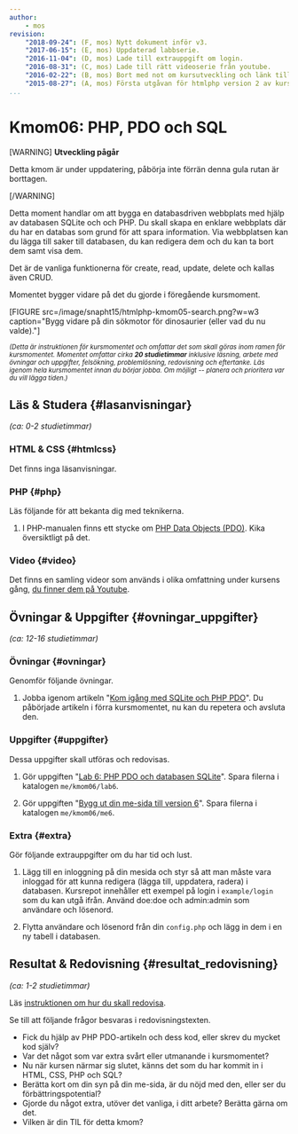 ```yaml
---
author:
    - mos
revision:
    "2018-09-24": (F, mos) Nytt dokument inför v3.
    "2017-06-15": (E, mos) Uppdaterad labbserie.
    "2016-11-04": (D, mos) Lade till extrauppgift om login.
    "2016-08-31": (C, mos) Lade till rätt videoserie från youtube.
    "2016-02-22": (B, mos) Bort med not om kursutveckling och länk till version 1.
    "2015-08-27": (A, mos) Första utgåvan för htmlphp version 2 av kursen.
...
```

Kmom06: PHP, PDO och SQL
==================================

[WARNING]
**Utveckling pågår**

Detta kmom är under uppdatering, påbörja inte förrän denna gula rutan är borttagen.

[/WARNING]

Detta moment handlar om att bygga en databasdriven webbplats med hjälp av databasen SQLite och och PHP. Du skall skapa en enklare webbplats där du har en databas som grund för att spara information. Via webbplatsen kan du lägga till saker till databasen, du kan redigera dem och du kan ta bort dem samt visa dem.

Det är de vanliga funktionerna för create, read, update, delete och kallas även CRUD.

Momentet bygger vidare på det du gjorde i föregående kursmoment.


<!--more-->

[FIGURE src=/image/snapht15/htmlphp-kmom05-search.png?w=w3 caption="Bygg vidare på din sökmotor för dinosaurier (eller vad du nu valde)."]

<small><i>(Detta är instruktionen för kursmomentet och omfattar det som skall göras inom ramen för kursmomentet. Momentet omfattar cirka **20 studietimmar** inklusive läsning, arbete med övningar och uppgifter, felsökning, problemlösning, redovisning och eftertanke. Läs igenom hela kursmomentet innan du börjar jobba. Om möjligt -- planera och prioritera var du vill lägga tiden.)</i></small>



Läs & Studera  {#lasanvisningar}
---------------------------------

*(ca: 0-2 studietimmar)*


### HTML & CSS {#htmlcss}

Det finns inga läsanvisningar.



### PHP {#php}

Läs följande för att bekanta dig med teknikerna.

1. I PHP-manualen finns ett stycke om [PHP Data Objects (PDO)](http://php.net/manual/en/intro.pdo.php). Kika översiktligt på det.



### Video  {#video}

Det finns en samling videor som används i olika omfattning under kursens gång, [du finner dem på Youtube](https://www.youtube.com/channel/UCxX3bcidovf5MDLeXMcbDyg/playlists?view=50&shelf_id=9&sort=dd).



Övningar & Uppgifter  {#ovningar_uppgifter}
-------------------------------------------

*(ca: 12-16 studietimmar)*



### Övningar {#ovningar}

Genomför följande övningar.

1. Jobba igenom artikeln "[Kom igång med SQLite och PHP PDO](kunskap/kom-igang-med-sqlite-och-php-pdo)". Du påbörjade artikeln i förra kursmomentet, nu kan du repetera och avsluta den.



### Uppgifter {#uppgifter}

Dessa uppgifter skall utföras och redovisas.

1. Gör uppgiften "[Lab 6: PHP PDO och databasen SQLite](uppgift/php-lab6-php-pdo-och-databasen-sqlite)". Spara filerna i katalogen `me/kmom06/lab6`.

1. Gör uppgiften "[Bygg ut din me-sida till version 6](uppgift/bygg-ut-din-htmlphp-me-sida-till-version-6)". Spara filerna i katalogen `me/kmom06/me6`.



### Extra {#extra}

Gör följande extrauppgifter om du har tid och lust.

1. Lägg till en inloggning på din mesida och styr så att man måste vara inloggad för att kunna redigera (lägga till, uppdatera, radera) i databasen. Kursrepot innehåller ett exempel på login i `example/login` som du kan utgå ifrån. Använd doe:doe och admin:admin som användare och lösenord.

1. Flytta användare och lösenord från din `config.php` och lägg in dem i en ny tabell i databasen.



Resultat & Redovisning  {#resultat_redovisning}
-----------------------------------------------

*(ca: 1-2 studietimmar)*

Läs [instruktionen om hur du skall redovisa](./../redovisa).

Se till att följande frågor besvaras i redovisningstexten.

* Fick du hjälp av PHP PDO-artikeln och dess kod, eller skrev du mycket kod själv?
* Var det något som var extra svårt eller utmanande i kursmomentet?
* Nu när kursen närmar sig slutet, känns det som du har kommit in i HTML, CSS, PHP och SQL?
* Berätta kort om din syn på din me-sida, är du nöjd med den, eller ser du förbättringspotential?
* Gjorde du något extra, utöver det vanliga, i ditt arbete? Berätta gärna om det.
* Vilken är din TIL för detta kmom?
